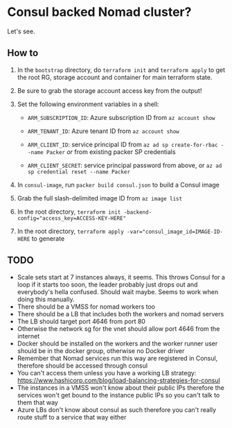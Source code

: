 # Consul backed Nomad cluster?

Let's see.

## How to

1. In the `bootstrap` directory, do `terraform init` and `terraform apply` to get the root RG, storage account and container for main terraform state.
1. Be sure to grab the storage account access key from the output!
1. Set the following environment variables in a shell:

   - `ARM_SUBSCRIPTION_ID`: Azure subscription ID from `az account show`

   - `ARM_TENANT_ID`: Azure tenant ID from `az account show`

   - `ARM_CLIENT_ID`: service principal ID from `az ad sp create-for-rbac --name Packer` _or_ from existing packer SP credentials

   - `ARM_CLIENT_SECRET`: service principal password from above, or `az ad sp credential reset --name Packer`

1. In `consul-image`, run `packer build consul.json` to build a Consul image
1. Grab the full slash-delimited image ID from `az image list`
1. In the root directory, `terraform init -backend-config="access_key=ACCESS-KEY-HERE"`
1. In the root directory, `terraform apply -var="consul_image_id=IMAGE-ID-HERE` to generate

## TODO

- Scale sets start at 7 instances always, it seems. This throws Consul for a loop if it starts too soon, the leader probably just drops out and everybody's hella confused. Should wait maybe. Seems to work when doing this manually.
- There should be a VMSS for nomad workers too
- There should be a LB that includes both the workers and nomad servers
- The LB should target port 4646 from port 80
- Otherwise the network sg for the vnet should allow port 4646 from the internet
- Docker should be installed on the workers and the worker runner user should be in the docker group, otherwise no Docker driver
- Remember that Nomad services run this way are registered in Consul, therefore should be accessed through consul
- You can't access them unless you have a working LB strategy: https://www.hashicorp.com/blog/load-balancing-strategies-for-consul
- The instances in a VMSS won't know about their public IPs therefore the services won't get bound to the instance public IPs so you can't talk to them that way
- Azure LBs don't know about consul as such therefore you can't really route stuff to a service that way either

